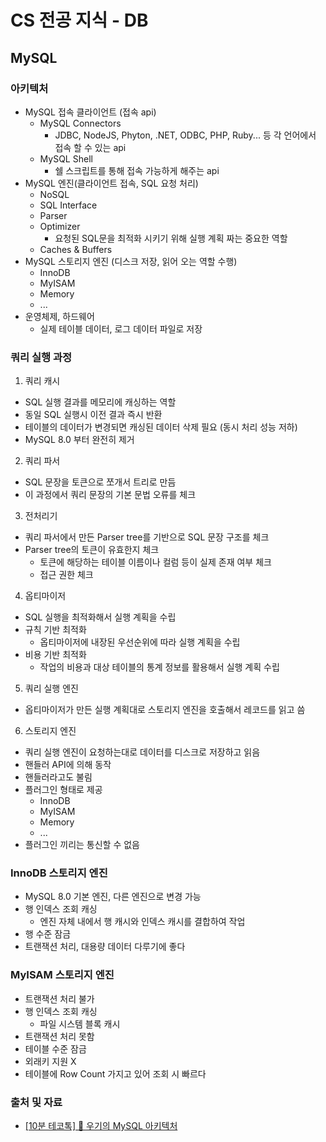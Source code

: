 # CS 전공 지식 - DB

## MySQL

### 아키텍처

- MySQL 접속 클라이언트 (접속 api)
  - MySQL Connectors
    - JDBC, NodeJS, Phyton, .NET, ODBC, PHP, Ruby... 등 각 언어에서 접속 할 수 있는 api
  - MySQL Shell
    - 쉘 스크립트를 통해 접속 가능하게 해주는 api
- MySQL 엔진(클라이언트 접속, SQL 요청 처리)
  - NoSQL
  - SQL Interface
  - Parser
  - Optimizer
    - 요청된 SQL문을 최적화 시키기 위해 실행 계획 짜는 중요한 역할
  - Caches & Buffers
- MySQL 스토리지 엔진 (디스크 저장, 읽어 오는 역할 수행)
  - InnoDB
  - MyISAM
  - Memory
  - ...
- 운영체제, 하드웨어
  - 실제 테이블 데이터, 로그 데이터 파일로 저장

### 쿼리 실행 과정

1. 쿼리 캐시

- SQL 실행 결과를 메모리에 캐싱하는 역할
- 동일 SQL 실행시 이전 결과 즉시 반환
- 테이블의 데이터가 변경되면 캐싱된 데이터 삭제 필요 (동시 처리 성능 저하)
- MySQL 8.0 부터 완전히 제거

2. 쿼리 파서

- SQL 문장을 토큰으로 쪼개서 트리로 만듬
- 이 과정에서 쿼리 문장의 기본 문법 오류를 체크

3. 전처리기

- 쿼리 파서에서 만든 Parser tree를 기반으로 SQL 문장 구조를 체크
- Parser tree의 토큰이 유효한지 체크
  - 토큰에 해당하는 테이블 이름이나 컬럼 등이 실제 존재 여부 체크
  - 접근 권한 체크

4. 옵티마이저

- SQL 실행을 최적화해서 실행 계획을 수립
- 규칙 기반 최적화
  - 옵티마이저에 내장된 우선순위에 따라 실행 계획을 수립
- 비용 기반 최적화
  - 작업의 비용과 대상 테이블의 통계 정보를 활용해서 실행 계획 수립

5. 쿼리 실행 엔진

- 옵티마이저가 만든 실행 계획대로 스토리지 엔진을 호출해서 레코드를 읽고 씀

6. 스토리지 엔진

- 쿼리 실행 엔진이 요청하는대로 데이터를 디스크로 저장하고 읽음
- 핸들러 API에 의해 동작
- 핸들러라고도 불림
- 플러그인 형태로 제공
  - InnoDB
  - MyISAM
  - Memory
  - ...
- 플러그인 끼리는 통신할 수 없음

### InnoDB 스토리지 엔진

- MySQL 8.0 기본 엔진, 다른 엔진으로 변경 가능
- 행 인덱스 조회 캐싱
  - 엔진 자체 내에서 행 캐시와 인덱스 캐시를 결합하여 작업
- 행 수준 잠금
- 트랜잭션 처리, 대용량 데이터 다루기에 좋다

### MyISAM 스토리지 엔진

- 트랜잭션 처리 불가
- 행 인덱스 조회 캐싱
  - 파일 시스템 블록 캐시
- 트랜잭션 처리 못함
- 테이블 수준 잠금
- 외래키 지원 X
- 테이블에 Row Count 가지고 있어 조회 시 빠르다

### 출처 및 자료

- [[10분 테코톡] 🔫 우기의 MySQL 아키텍처](https://www.youtube.com/watch?v=vQFGBZemJLQ)
